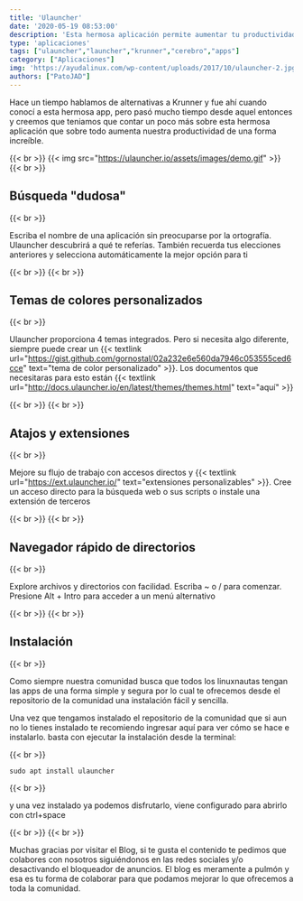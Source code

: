 ```yaml
---
title: 'Ulauncher'
date: '2020-05-19 08:53:00'
description: 'Esta hermosa aplicación permite aumentar tu productividad de una forma increible y ademas es muy cómoda.'
type: 'aplicaciones'
tags: ["ulauncher","launcher","krunner","cerebro","apps"]
category: ["Aplicaciones"]
img: 'https://ayudalinux.com/wp-content/uploads/2017/10/ulauncher-2.jpg'
authors: ["PatoJAD"]
---
```


Hace un tiempo hablamos de alternativas a Krunner y fue ahí cuando conocí a esta hermosa app, pero pasó mucho tiempo desde aquel entonces y creemos que teniamos que contar un poco más sobre esta hermosa aplicación que sobre todo aumenta nuestra productividad de una forma increíble.

{{< br >}}
{{< img src="https://ulauncher.io/assets/images/demo.gif" >}}
{{< br >}}

## Búsqueda "dudosa"

{{< br >}}

Escriba el nombre de una aplicación sin preocuparse por la ortografía. Ulauncher descubrirá a qué te referías. También recuerda tus elecciones anteriores y selecciona automáticamente la mejor opción para ti

{{< br >}}
{{< br >}}

## Temas de colores personalizados

{{< br >}}

Ulauncher proporciona 4 temas integrados. Pero si necesita algo diferente, siempre puede crear un {{< textlink url="https://gist.github.com/gornostal/02a232e6e560da7946c053555ced6cce" text="tema de color personalizado" >}}. Los documentos que necesitaras para esto están {{< textlink url="http://docs.ulauncher.io/en/latest/themes/themes.html" text="aquí" >}}

{{< br >}}
{{< br >}}

## Atajos y extensiones

{{< br >}}

Mejore su flujo de trabajo con accesos directos y {{< textlink url="https://ext.ulauncher.io/" text="extensiones personalizables" >}}. Cree un acceso directo para la búsqueda web o sus scripts o instale una extensión de terceros

{{< br >}}
{{< br >}}

## Navegador rápido de directorios

{{< br >}}

Explore archivos y directorios con facilidad. Escriba ~ o / para comenzar. Presione Alt + Intro para acceder a un menú alternativo

{{< br >}}
{{< br >}}

## Instalación

{{< br >}}

Como siempre nuestra comunidad busca que todos los linuxnautas tengan las apps de una forma simple y segura por lo cual te ofrecemos desde el repositorio de la comunidad una instalación fácil y sencilla.

Una vez que tengamos instalado el repositorio de la comunidad que si aun no lo tienes instalado te recomiendo ingresar aquí para ver cómo se hace e instalarlo. basta con ejecutar la instalación desde la terminal:

{{< br >}}

    sudo apt install ulauncher

{{< br >}}

y una vez instalado ya podemos disfrutarlo, viene configurado para abrirlo con ctrl+space

{{< br >}}
{{< br >}}

Muchas gracias por visitar el Blog, si te gusta el contenido te pedimos que colabores con nosotros siguiéndonos en las redes sociales y/o desactivando el bloqueador de anuncios. El blog es meramente a pulmón y esa es tu forma de colaborar para que podamos mejorar lo que ofrecemos a toda la comunidad.
